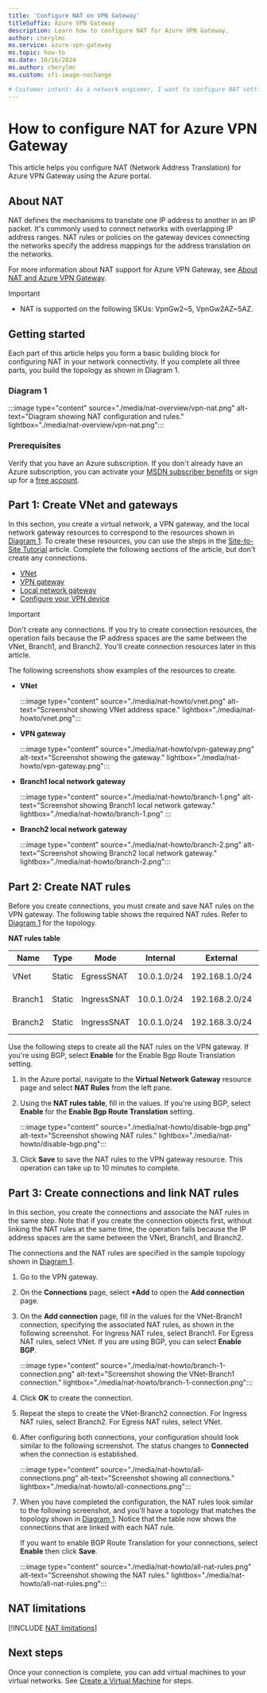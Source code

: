 ```yaml
---
title: 'Configure NAT on VPN Gateway'
titleSuffix: Azure VPN Gateway
description: Learn how to configure NAT for Azure VPN Gateway.
author: cherylmc
ms.service: azure-vpn-gateway
ms.topic: how-to
ms.date: 10/16/2024
ms.author: cherylmc 
ms.custom: sfi-image-nochange

# Customer intent: As a network engineer, I want to configure NAT settings on a VPN gateway, so that I can manage IP address translations for seamless connectivity between overlapping networks.
---
```

# How to configure NAT for Azure VPN Gateway

This article helps you configure NAT (Network Address Translation) for Azure VPN Gateway using the Azure portal.

## <a name="about"></a>About NAT

NAT defines the mechanisms to translate one IP address to another in an IP packet. It's commonly used to connect networks with overlapping IP address ranges. NAT rules or policies on the gateway devices connecting the networks specify the address mappings for the address translation on the networks.

For more information about NAT support for Azure VPN Gateway, see [About NAT and Azure VPN Gateway](nat-overview.md).

> [!IMPORTANT]
> * NAT is supported on the following SKUs: VpnGw2~5, VpnGw2AZ~5AZ.

## Getting started

Each part of this article helps you form a basic building block for configuring NAT in your network connectivity. If you complete all three parts, you build the topology as shown in Diagram 1.

### <a name="diagram"></a>Diagram 1

:::image type="content" source="./media/nat-overview/vpn-nat.png" alt-text="Diagram showing NAT configuration and rules." lightbox="./media/nat-overview/vpn-nat.png":::

### Prerequisites

Verify that you have an Azure subscription. If you don't already have an Azure subscription, you can activate your [MSDN subscriber benefits](https://azure.microsoft.com/pricing/member-offers/msdn-benefits-details/) or sign up for a [free account](https://azure.microsoft.com/pricing/free-trial/).

## <a name ="vnet"></a>Part 1: Create VNet and gateways

In this section, you create a virtual network, a VPN gateway, and the local network gateway resources to correspond to the resources shown in [Diagram 1](#diagram). To create these resources, you can use the steps in the [Site-to-Site Tutorial](tutorial-site-to-site-portal.md) article. Complete the following sections of the article, but don't create any connections.

* [VNet](tutorial-site-to-site-portal.md#CreateVNet)
* [VPN gateway](tutorial-site-to-site-portal.md#VNetGateway)
* [Local network gateway](tutorial-site-to-site-portal.md#LocalNetworkGateway)
* [Configure your VPN device](tutorial-site-to-site-portal.md#VPNDevice)

> [!IMPORTANT]
> Don't create any connections. If you try to create connection resources, the operation fails because the IP address spaces are the same between the VNet, Branch1, and Branch2. You'll create connection resources later in this article.

The following screenshots show examples of the resources to create.

* **VNet**

   :::image type="content" source="./media/nat-howto/vnet.png" alt-text="Screenshot showing VNet address space." lightbox="./media/nat-howto/vnet.png":::
* **VPN gateway**

   :::image type="content" source="./media/nat-howto/vpn-gateway.png" alt-text="Screenshot showing the gateway." lightbox="./media/nat-howto/vpn-gateway.png":::

* **Branch1 local network gateway**

   :::image type="content" source="./media/nat-howto/branch-1.png" alt-text="Screenshot showing Branch1 local network gateway." lightbox="./media/nat-howto/branch-1.png" :::

* **Branch2 local network gateway**

   :::image type="content" source="./media/nat-howto/branch-2.png" alt-text="Screenshot showing Branch2 local network gateway." lightbox="./media/nat-howto/branch-2.png":::

## <a name ="nat-rules"></a>Part 2: Create NAT rules

Before you create connections, you must create and save NAT rules on the VPN gateway. The following table shows the required NAT rules. Refer to [Diagram 1](#diagram) for the topology.

**NAT rules table**

| Name     | Type   | Mode        | Internal    | External     | Connection          |
| ---      | ---    | ---         | ---         | ---          | ---                 |
| VNet     | Static | EgressSNAT  | 10.0.1.0/24 | 192.168.1.0/24 | Both connections    |
| Branch1 | Static | IngressSNAT | 10.0.1.0/24 | 192.168.2.0/24| Branch1 connection |
| Branch2 | Static | IngressSNAT | 10.0.1.0/24 | 192.168.3.0/24 | Branch2 connection |

Use the following steps to create all the NAT rules on the VPN gateway. If you're using BGP, select **Enable** for the Enable Bgp Route Translation setting.

1. In the Azure portal, navigate to the **Virtual Network Gateway** resource page and select **NAT Rules** from the left pane.
1. Using the **NAT rules table**, fill in the values. If you're using BGP, select **Enable** for the **Enable Bgp Route Translation** setting.

   :::image type="content" source="./media/nat-howto/disable-bgp.png" alt-text="Screenshot showing NAT rules." lightbox="./media/nat-howto/disable-bgp.png":::
1. Click **Save** to save the NAT rules to the VPN gateway resource. This operation can take up to 10 minutes to complete.

## <a name ="connections"></a>Part 3: Create connections and link NAT rules

In this section, you create the connections and associate the NAT rules in the same step. Note that if you create the connection objects first, without linking the NAT rules at the same time, the operation fails because the IP address spaces are the same between the VNet, Branch1, and Branch2.

The connections and the NAT rules are specified in the sample topology shown in [Diagram 1](#diagram).

1. Go to the VPN gateway.
1. On the **Connections** page, select **+Add** to open the **Add connection** page.
1. On the **Add connection** page, fill in the values for the VNet-Branch1 connection, specifying the associated NAT rules, as shown in the following screenshot. For Ingress NAT rules, select Branch1. For Egress NAT rules, select VNet. If you are using BGP, you can select **Enable BGP**.

   :::image type="content" source="./media/nat-howto/branch-1-connection.png" alt-text="Screenshot showing the VNet-Branch1 connection." lightbox="./media/nat-howto/branch-1-connection.png":::
1. Click **OK** to create the connection.
1. Repeat the steps to create the VNet-Branch2 connection. For Ingress NAT rules, select Branch2. For Egress NAT rules, select VNet.
1. After configuring both connections, your configuration should look similar to the following screenshot. The status changes to **Connected** when the connection is established.

   :::image type="content" source="./media/nat-howto/all-connections.png" alt-text="Screenshot showing all connections." lightbox="./media/nat-howto/all-connections.png":::

1. When you have completed the configuration, the NAT rules look similar to the following screenshot, and you'll have a topology that matches the topology shown in [Diagram 1](#diagram). Notice that the table now shows the connections that are linked with each NAT rule.

   If you want to enable BGP Route Translation for your connections, select **Enable** then click **Save**.

   :::image type="content" source="./media/nat-howto/all-nat-rules.png" alt-text="Screenshot showing the NAT rules." lightbox="./media/nat-howto/all-nat-rules.png":::

## NAT limitations

[!INCLUDE [NAT limitations](../../includes/vpn-gateway-nat-limitations.md)]

## Next steps

Once your connection is complete, you can add virtual machines to your virtual networks. See [Create a Virtual Machine](/azure/virtual-machines/windows/quick-create-portal) for steps.
